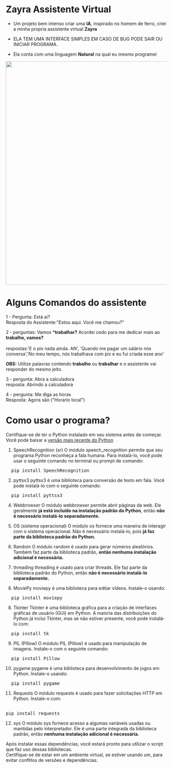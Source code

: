 # Zayra Assistente Virtual

- Um projeto bem intenso criar uma **IA**, inspirado no homem de ferro, criei a minha propria assistente virtual **Zayra**

- ELA TEM UMA INTERFACE SIMPLES EM CASO DE BUG PODE SAIR OU INICIAR PROGRAMA.
- Ela conta com uma linguagem **Natural** na qual eu mesmo programei
<img width="700" src="https://blogger.googleusercontent.com/img/b/R29vZ2xl/AVvXsEiE4YW-XLsH-cZfvYhIS3TbDfgYwIjddwHf4qObyWE2C2qalfTNdHyTZLJqOBlVE9rEqSHkJZx_Npum2pT6QnJUdsQhx1XS6bDJ44K_cvecXFPpeEAcOaXx-WMsW3QiklCQ_nZ9FV5GUpYeUS8SGPt-O5HPoxqOEqX8AyZEflhiPgnfno9flLWD3lIG2Ylh/s1920/zayra.png" />


# Alguns Comandos do assistente

1 - Pergunta: Está ai?<br />
  Resposta do Assistente:"Estou aqui. Você me chamou?"
  
2 - perguntas: Vamos ***trabalhar?** Acordei cedo para me dedicar mais ao **trabalho, vamos?**<br/><br/>
  respostas:'E o pix nada ainda. AN',  'Quando me pagar um salário nós conversa','No meu tempo, nós trabalhava com pix e eu fui criada esse ano'<br/>
  
  **OBS:** Utilize palavras contendo **trabalho** ou **trabalhar** e o assistente vai responder do mesmo jeito.<br/>

3 - pergunta: Abra a calculadora<br/>
  resposta: Abrindo a calculadora

4 - pergunta: Me diga as horas<br/>
  Resposta: Agora são ("Horario local")

# Como usar o programa?

Certifique-se de ter o Python instalado em seu sistema antes de começar. Você pode baixar a [versão mais recente do Python](https://www.python.org/downloads/)

1. SpeechRecognition (sr)
O módulo speech_recognition permite que seu programa Python reconheça a fala humana. Para instalá-lo, você pode usar o seguinte comando no terminal ou prompt de comando:


<pre>
  pip install SpeechRecognition
</pre>

2. pyttsx3
pyttsx3 é uma biblioteca para conversão de texto em fala. Você pode instalá-lo com o seguinte comando:
<pre>
  pip install pyttsx3
</pre>
4. Webbrowser
O módulo webbrowser permite abrir páginas da web. Ele geralmente **já está incluído na instalação padrão do Python**, então **não é necessário instalá-lo separadamente.**

5. OS (sistema operacional)
O módulo os fornece uma maneira de interagir com o sistema operacional. Não é necessário instalá-lo, pois **já faz parte da biblioteca padrão do Python.**

6. Random
O módulo random é usado para gerar números aleatórios. Também faz parte da biblioteca padrão, **então nenhuma instalação adicional é necessária.**

7. threading
threading é usado para criar threads. Ele faz parte da biblioteca padrão do Python, então **não é necessário instalá-lo separadamente.**

8. MoviePy
moviepy é uma biblioteca para editar vídeos. Instale-o usando:
<pre>
  pip install moviepy
</pre>

8. Tkinter
Tkinter é uma biblioteca gráfica para a criação de interfaces gráficas de usuário (GUI) em Python. A maioria das distribuições do Python já inclui Tkinter, mas se não estiver presente, você pode instalá-lo com:

<pre>
  pip install tk
</pre>

9. PIL (Pillow)
O módulo PIL (Pillow) é usado para manipulação de imagens. Instale-o com o seguinte comando:
<pre>
  pip install Pillow
</pre>
10. pygame
pygame é uma biblioteca para desenvolvimento de jogos em Python. Instale-o usando:

<pre>
  pip install pygame
</pre>


11. Requests
O módulo requests é usado para fazer solicitações HTTP em Python. Instale-o com:
<pre>
  
pip install requests
</pre>

12. sys
O módulo sys fornece acesso a algumas variáveis usadas ou mantidas pelo interpretador. Ele é uma parte integrada da biblioteca padrão, então **nenhuma instalação adicional é necessária.**

Após instalar essas dependências, você estará pronto para utilizar o script que faz uso dessas bibliotecas.<br/>
Certifique-se de estar em um ambiente virtual, se estiver usando um, para evitar conflitos de versões e dependências.





